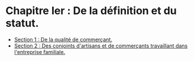 # Chapitre Ier : De la définition et du statut.

- [Section 1 : De la qualité de commerçant.](section-1)
- [Section 2 : Des conjoints d'artisans et de commerçants travaillant dans l'entreprise familiale.](section-2)

